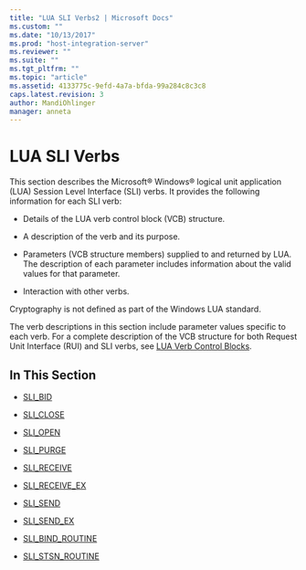 ```yaml
---
title: "LUA SLI Verbs2 | Microsoft Docs"
ms.custom: ""
ms.date: "10/13/2017"
ms.prod: "host-integration-server"
ms.reviewer: ""
ms.suite: ""
ms.tgt_pltfrm: ""
ms.topic: "article"
ms.assetid: 4133775c-9efd-4a7a-bfda-99a284c8c3c8
caps.latest.revision: 3
author: MandiOhlinger
manager: anneta
---
```

# LUA SLI Verbs
This section describes the Microsoft® Windows® logical unit application (LUA) Session Level Interface (SLI) verbs. It provides the following information for each SLI verb:  
  
-   Details of the LUA verb control block (VCB) structure.  
  
-   A description of the verb and its purpose.  
  
-   Parameters (VCB structure members) supplied to and returned by LUA. The description of each parameter includes information about the valid values for that parameter.  
  
-   Interaction with other verbs.  
  
 Cryptography is not defined as part of the Windows LUA standard.  
  
 The verb descriptions in this section include parameter values specific to each verb. For a complete description of the VCB structure for both Request Unit Interface (RUI) and SLI verbs, see [LUA Verb Control Blocks](../core/lua-verb-control-blocks.md).  
  
## In This Section  
  
-   [SLI_BID](../core/sli-bid.md)  
  
-   [SLI_CLOSE](../core/sli-close.md)  
  
-   [SLI_OPEN](../core/sli-open.md)  
  
-   [SLI_PURGE](../core/sli-purge.md)  
  
-   [SLI_RECEIVE](../core/sli-receive.md)  
  
-   [SLI_RECEIVE_EX](../core/sli-receive-ex.md)  
  
-   [SLI_SEND](../core/sli-send.md)  
  
-   [SLI_SEND_EX](../core/sli-send-ex.md)  
  
-   [SLI_BIND_ROUTINE](../core/sli-bind-routine.md)  
  
-   [SLI_STSN_ROUTINE](../core/sli-stsn-routine.md)